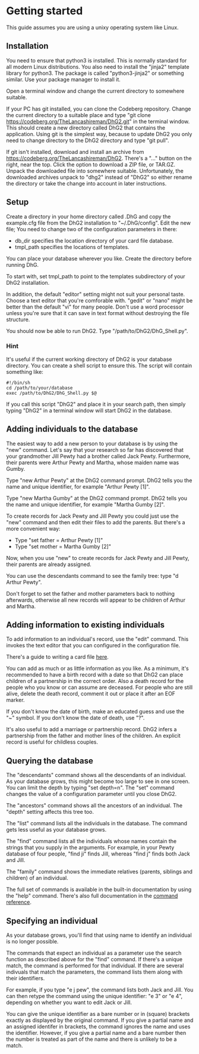 # Getting started

This guide assumes you are using a unixy operating system like Linux.

## Installation

You need to ensure that python3 is installed. This is normally standard for all modern Linux distributions.
You also need to install the "jinja2" template library for python3. The package is called "python3-jinja2"
or something similar. Use your package manager to install it.

Open a terminal window and change the current directory to somewhere suitable.

If your PC has git installed, you can clone the Codeberg repository. Change the current directory to
a suitable place and type "git clone https://codeberg.org/TheLancashireman/DhG2.git" in the terminal
window. This should create a new directory called DhG2 that contains the application. Using git is
the simplest way, because to update DhG2 you only need to change directory to the DhG2 directory
and type "git pull".

If git isn't installed, download and install an archive from https://codeberg.org/TheLancashireman/DhG2.
There's a "..." button on the right, near the top. Click the option to download a ZIP file, or TAR.GZ.
Unpack the downloaded file into somewhere suitable. Unfortunately, the downloaded archives unpack to
"dhg2" instead of "DhG2" so either rename the directory or take the change into account in later instructions.

## Setup

Create a directory in your home directory called .DhG and copy the example.cfg file from the DhG2 installation
to "~/.DhG/config". Edit the new file; You need to change two of the configuration parameters in there:

* db_dir specifies the location directory of your card file database.
* tmpl_path specifies the locations of templates.

You can place your database wherever you like. Create the directory before running DhG.

To start with, set tmpl_path to point to the templates subdirectory of your DhG2 installation.

In addition, the default "editor" setting might not suit your personal taste. Choose a text editor that
you're comforable with. "gedit" or "nano" might be better than the default "vi" for many people.
Don't use a word processor unless you're sure that it can save in text format without destroying
the file structure.

You should now be able to run DhG2. Type "/path/to/DhG2/DhG_Shell.py".

### Hint

It's useful if the current working directory of DhG2 is your database directory. You can create a
shell script to ensure this. The script will contain something like:

```text
#!/bin/sh
cd /path/to/your/database
exec /path/to/DhG2/DhG_Shell.py $@
```

If you call this script "DhG2" and place it in your search path, then simply typing "DhG2" in a terminal
window will start DhG2 in the database.

## Adding individuals to the database

The easiest way to add a new person to your database is by using the "new" command. Let's say that
your research so far has discovered that your grandmother Jill Pewty had a brother called Jack Pewty.
Furthermore, their parents were Arthur Pewty and Martha, whose maiden name was Gumby.

Type "new Arthur Pewty" at the DhG2 command prompt. DhG2 tells you the name and unique identifier,
for example "Arthur Pewty [1]".

Type "new Martha Gumby" at the DhG2 command prompt. DhG2 tells you the name and unique identifier,
for example "Martha Gumby [2]".

To create records for Jack Pewty and Jill Pewty you could just use the "new" command and then edit their
files to add the parents. But there's a more convenient way:

* Type "set father = Arthur Pewty [1]"
* Type "set mother = Martha Gumby [2]"

Now, when you use "new" to create records for Jack Pewty and Jill Pewty, their parents are already assigned.

You can use the descendants command to see the family tree: type "d Arthur Pewty".

Don't forget to set the father and mother parameters back to nothing afterwards, otherwise all new records will
appear to be children of Arthur and Martha.

## Adding information to existing individuals

To add information to an individual's record, use the "edit" command. This invokes the text editor that
you can configured in the configuration file.

There's a guide to writing a card file [here](doc/CardFormat.md).

You can add as much or as little information as you like. As a minimum, it's recommended to have a birth
record with a date so that DhG2 can place children of a partnership in the correct order. Also a death record
for the people who you know or can assume are deceased. For people who are still alive, delete the death
record, comment it out or place it after an EOF marker.

If you don't know the date of birth, make an educated guess and use the "~" symbol. If you don't know
the date of death, use "?".

It's also useful to add a marriage or partnership record. DhG2 infers a partnership from the father and
mother lines of the children. An explicit record is useful for childless couples.

## Querying the database

The "descendants" command shows all the descendants of an individual. As your database grows, this might
become too large to see in one screen. You can limit the depth by typing "set depth=n". The "set" command
changes the value of a configuration parameter until you close DhG2.

The "ancestors" command shows all the ancestors of an individual. The "depth" setting affects this tree too.

The "list" command lists all the individuals in the database. The command gets less useful as your database
grows.

The "find" command lists all the individuals whose names contain the strings that you supply in the arguments.
For example, in your Pewty database of four people, "find ji" finds Jill, whereas "find j" finds both Jack and Jill.

The "family" command shows the immediate relatives (parents, siblings and children) of an individual.

The full set of commands is available in the built-in documentation by using the "help" command. There's also
full documentation in the [command reference](CommandReference.md).

## Specifying an individual

As your database grows, you'll find that using name to identify an individual is no longer possible.

The commands that expect an individual as a parameter use the search function as described above for the
"find" command. If there's a unique match, the command is performed for that individual. If there are
several indivuals that match the parameters, the command lists them along with their identifiers.

For example, if you type "e j pew", the command lists both Jack and Jill. You can then retype the command
using the unique identifier: "e 3" or "e 4", depending on whether you want to edit Jack or Jill.

You can give the unique identifier as a bare number or in (square) brackets exactly as displayed by the
original command. If you give a partial name and an assigned identifer in brackets, the command ignores the
name and uses the identifier. However, if you give a partial name and a bare number then the number is treated
as part of the name and there is unlikely to be a match.
